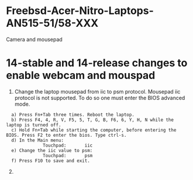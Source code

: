 # Freebsd-Acer-Nitro-Laptops-AN515-51/58-XXX
Camera and mousepad 

# 14-stable and 14-release changes to enable webcam and mouspad

1) Change the laptop mousepad from iic to psm protocol. Mousepad iic protocol is not supported. To do so one must enter the BIOS advanced mode.
  ```
    a) Press Fn+Tab three times. Reboot the laptop.
    b) Press F4, 4, R, V, F5, 5, T, G, B, F6, 6, Y, H, N while the laptop is turned off.
    c) Hold Fn+Tab while starting the computer, before entering the BIOS. Press F2 to enter the bios. Type ctrl-s.
    d) In the Main menu:
   			    Touchpad:		iic
    e) Change the iic value to psm:
   			    Touchpad:		psm
    f) Press F10 to save and exit.
```

2) 

